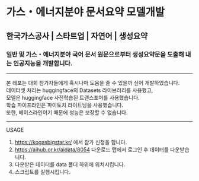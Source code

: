 # 가스・에너지분야 문서요약 모델개발  
## 한국가스공사 | 스타트업 | 자연어 | 생성요약  
### 일반 및 가스・에너지분야 국어 문서 원문으로부터 생성요약문을 도출해 내는 인공지능을 개발합니다.  

---

본 레포는 대회 참가자들에게 혹시나마 도움을 줄 수 있을까 싶어 개발하였습니다.  
데이터셋 처리는 huggingface의 Datasets 라이브러리를 사용했고,  
모델은 huggingface 사전학습된 트랜스포머를 사용했습니다.  
학습 파이프라인은 파이토치 라이트닝을 사용했습니다.  
또한, 베이스라인이기 때문에 성능은 보장할 수 없습니다.  

---

USAGE
1. https://kogasbigstar.kr/ 에서 참가 신청을 합니다.  
2. https://aihub.or.kr/aidata/8054 다운로드 탭에서 로그인 후 데이터를 다운받습니다.  
3. 다운받은 데이터를 data 폴더 하위에 위치시킵니다.  
4. 스크립트를 실행시킵니다.  
